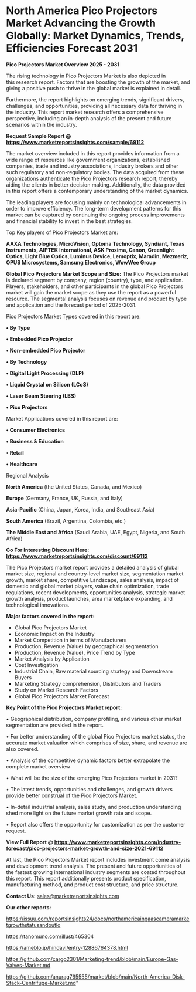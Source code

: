 # North America Pico Projectors Market Advancing the Growth Globally: Market Dynamics, Trends, Efficiencies Forecast 2031

<Strong> Pico Projectors Market Overview 2025 - 2031</strong>

The rising technology in Pico Projectors Market is also depicted in this research report. Factors that are boosting the growth of the market, and giving a positive push to thrive in the global market is explained in detail.

Furthermore, the report highlights on emerging trends, significant drivers, challenges, and opportunities, providing all necessary data for thriving in the industry. This report market research offers a comprehensive perspective, including an in-depth analysis of the present and future scenarios within the industry.

<strong>Request Sample Report @ <a href=https://www.marketreportsinsights.com/sample/69112>https://www.marketreportsinsights.com/sample/69112</a></strong>

The market overview included in this report provides information from a wide range of resources like government organizations, established companies, trade and industry associations, industry brokers and other such regulatory and non-regulatory bodies. The data acquired from these organizations authenticate the Pico Projectors research report, thereby aiding the clients in better decision making. Additionally, the data provided in this report offers a contemporary understanding of the market dynamics.

The leading players are focusing mainly on technological advancements in order to improve efficiency. The long-term development patterns for this market can be captured by continuing the ongoing process improvements and financial stability to invest in the best strategies.

Top Key players of Pico Projectors Market are:

<strong>AAXA Technologies, MicroVision, Optoma Technology, Syndiant, Texas Instruments, AIPTEK International, ASK Proxima, Canon, Greenlight Optics, Light Blue Optics, Luminus Device, Lemoptix, Maradin, Mezmeriz, OPUS Microsystems, Samsung Electronics, WowWee Group</strong>

<strong><b>Global Pico Projectors Market Scope and Size:</b></strong>
The Pico Projectors market is declared segment by company, region (country), type, and application. Players, stakeholders, and other participants in the global Pico Projectors market will gain the market scope as they use the report as a powerful resource. The segmental analysis focuses on revenue and product by type and application and the forecast period of 2025-2031.

Pico Projectors Market Types covered in this report are:

<strong>• By Type

• Embedded Pico Projector

• Non-embedded Pico Projector

• By Technology

• Digital Light Processing (DLP)

• Liquid Crystal on Silicon (LCoS)

• Laser Beam Steering (LBS)

• Pico Projectors</strong>

Market Applications covered in this report are:

<strong>• Consumer Electronics

• Business & Education

• Retail

• Healthcare</strong> 

Regional Analysis

<strong>North America</strong> (the United States, Canada, and Mexico)

<strong>Europe</strong> (Germany, France, UK, Russia, and Italy)

<strong>Asia-Pacific</strong> (China, Japan, Korea, India, and Southeast Asia)

<strong>South America</strong> (Brazil, Argentina, Colombia, etc.)

<strong>The Middle East and Africa</strong> (Saudi Arabia, UAE, Egypt, Nigeria, and South Africa)

<strong>Go For Interesting Discount Here: <a href=https://www.marketreportsinsights.com/discount/69112>https://www.marketreportsinsights.com/discount/69112</a></strong>

The Pico Projectors market report provides a detailed analysis of global market size, regional and country-level market size, segmentation market growth, market share, competitive Landscape, sales analysis, impact of domestic and global market players, value chain optimization, trade regulations, recent developments, opportunities analysis, strategic market growth analysis, product launches, area marketplace expanding, and technological innovations.

<strong><b>Major factors covered in the report:</b></strong>
<ul>
  <li>Global Pico Projectors Market </li>
  <li>Economic Impact on the Industry</li>
  <li>Market Competition in terms of Manufacturers</li>
  <li>Production, Revenue (Value) by geographical segmentation</li>
  <li>Production, Revenue (Value), Price Trend by Type</li>
  <li>Market Analysis by Application</li>
  <li>Cost Investigation</li>
  <li>Industrial Chain, Raw material sourcing strategy and Downstream Buyers</li>
  <li>Marketing Strategy comprehension, Distributors and Traders</li>
  <li>Study on Market Research Factors</li>
  <li>Global Pico Projectors Market Forecast</li>
</ul>

<strong><b>Key Point of the Pico Projectors Market report:</b></strong>

• Geographical distribution, company profiling, and various other market segmentation are provided in the report.

• For better understanding of the global Pico Projectors market status, the accurate market valuation which comprises of size, share, and revenue are also covered.

• Analysis of the competitive dynamic factors better extrapolate the complete market overview

• What will be the size of the emerging Pico Projectors market in 2031?

• The latest trends, opportunities and challenges, and growth drivers provide better construal of the Pico Projectors Market.

• In-detail industrial analysis, sales study, and production understanding shed more light on the future market growth rate and scope.

• Report also offers the opportunity for customization as per the customer request.

<strong><b>View Full Report @ <a href=https://www.marketreportsinsights.com/industry-forecast/pico-projectors-market-growth-and-size-2021-69112>https://www.marketreportsinsights.com/industry-forecast/pico-projectors-market-growth-and-size-2021-69112</a></b></strong>


At last, the Pico Projectors Market report includes investment come analysis and development trend analysis. The present and future opportunities of the fastest growing international industry segments are coated throughout this report. This report additionally presents product specification, manufacturing method, and product cost structure, and price structure.

<strong>Contact Us:</strong>
sales@marketreportsinsights.com

<strong>Our other reports:</strong>

<a href=https://issuu.com/reportsinsights24/docs/northamericaingaascameramarketgrowthstatusandoutlo>https://issuu.com/reportsinsights24/docs/northamericaingaascameramarketgrowthstatusandoutlo</a>

<a href=https://tanomuno.com/illust/465304>https://tanomuno.com/illust/465304</a>

<a href=https://ameblo.jp/hindavi/entry-12886764378.html>https://ameblo.jp/hindavi/entry-12886764378.html</a>

<a href=https://github.com/cargo2301/Marketing-trend/blob/main/Europe-Gas-Valves-Market.md>https://github.com/cargo2301/Marketing-trend/blob/main/Europe-Gas-Valves-Market.md</a>

<a href=https://github.com/anurag765555/market/blob/main/North-America-Disk-Stack-Centrifuge-Market.md>https://github.com/anurag765555/market/blob/main/North-America-Disk-Stack-Centrifuge-Market.md</a>"
